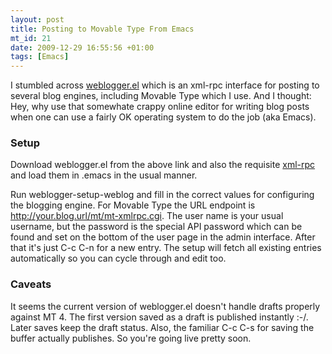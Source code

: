 ```yaml
--- 
layout: post
title: Posting to Movable Type From Emacs
mt_id: 21
date: 2009-12-29 16:55:56 +01:00
tags: [Emacs]
---
```


I stumbled across
[weblogger.el](http://www.emacswiki.org/emacs/download/weblogger.el)
which is an xml-rpc interface for posting to several blog engines,
including Movable Type which I use. And I thought: Hey, why use that
somewhate crappy online editor for writing blog posts when one can use a fairly
OK operating system to do the job (aka Emacs).

### Setup
Download weblogger.el from the above link and also the requisite [xml-rpc](http://www.emacswiki.org/emacs/xml-rpc.el) and load them in .emacs in the usual manner. 

Run weblogger-setup-weblog and fill in the correct values for configuring the blogging engine. For Movable Type the URL endpoint is http://your.blog.url/mt/mt-xmlrpc.cgi. The user name is your usual username, but the password is the special API password which can be found and set on the bottom of the user page in the admin interface. After that it's just C-c C-n for a new entry. The setup will fetch all existing entries automatically so you can cycle through and edit too.

### Caveats
It seems the current version of weblogger.el doesn't handle drafts
properly against MT 4. The first version saved as a draft is published instantly :-/. Later saves keep the draft status. Also, the familiar C-c C-s for saving the buffer actually publishes. So you're going live pretty soon.  
